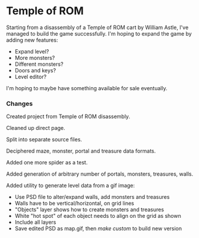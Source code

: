 Temple of ROM
==========

Starting from a disassembly of a Temple of ROM cart by William Astle, I've managed to build the game successfully.
I'm hoping to expand the game by adding new features:

* Expand level?
* More monsters?
* Different monsters?
* Doors and keys?
* Level editor?

I'm hoping to maybe have something available for sale eventually.

### Changes

Created project from Temple of ROM disassembly.

Cleaned up direct page.

Split into separate source files.

Deciphered maze, monster, portal and treasure data formats.

Added one more spider as a test.

Added generation of arbitrary number of portals, monsters, treasures, walls.

Added utility to generate level data from a gif image:

* Use PSD file to alter/expand walls, add monsters and treasures
* Walls have to be vertical/horizontal, on grid lines
* "Objects" layer shows how to create monsters and treasures
* White "hot spot" of each object needs to align on the grid as shown
* Include all layers
* Save edited PSD as map.gif, then _make custom_ to build new version
